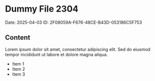 # Dummy File 2304

Date: 2025-04-03
ID: 2F08059A-F676-48CE-B43D-053186C5F753

## Content

Lorem ipsum dolor sit amet, consectetur adipiscing elit.
Sed do eiusmod tempor incididunt ut labore et dolore magna aliqua.

* Item 1
* Item 2
* Item 3

